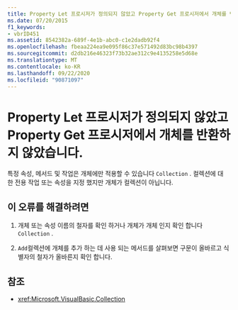 ```yaml
---
title: Property Let 프로시저가 정의되지 않았고 Property Get 프로시저에서 개체를 반환하지 않았습니다.
ms.date: 07/20/2015
f1_keywords:
- vbrID451
ms.assetid: 8542382a-689f-4e1b-abc0-c1e2dadb92f4
ms.openlocfilehash: fbeaa224ea9e095f86c37e571492d83bc98b4397
ms.sourcegitcommit: d2db216e46323f73b32ae312c9e4135258e5d68e
ms.translationtype: MT
ms.contentlocale: ko-KR
ms.lasthandoff: 09/22/2020
ms.locfileid: "90871097"
---
```

# <a name="property-let-procedure-not-defined-and-property-get-procedure-did-not-return-an-object"></a>Property Let 프로시저가 정의되지 않았고 Property Get 프로시저에서 개체를 반환하지 않았습니다.

특정 속성, 메서드 및 작업은 개체에만 적용할 수 있습니다 `Collection` . 컬렉션에 대 한 전용 작업 또는 속성을 지정 했지만 개체가 컬렉션이 아닙니다.  
  
## <a name="to-correct-this-error"></a>이 오류를 해결하려면  
  
1. 개체 또는 속성 이름의 철자를 확인 하거나 개체가 개체 인지 확인 합니다 `Collection` .  
  
2. `Add`컬렉션에 개체를 추가 하는 데 사용 되는 메서드를 살펴보면 구문이 올바르고 식별자의 철자가 올바른지 확인 합니다.  
  
## <a name="see-also"></a>참조

- <xref:Microsoft.VisualBasic.Collection>
